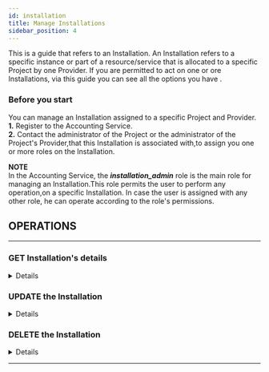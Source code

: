 ```yaml
---
id: installation
title: Manage Installations
sidebar_position: 4
---
```


This is a guide that refers to an Installation. An Installation refers to a specific instance or part of a resource/service that is allocated to a specific Project by one Provider. If you are permitted to act on one or ore Installations, via this guide you can see all the options you have .

### Before you start

You can manage an Installation assigned to a specific Project and Provider.<br/>
**1.** Register to the Accounting Service.<br/>
**2.** Contact the administrator of the Project or the administrator of the Project's Provider,that this Installation is associated with,to assign you one or more roles on the Installation.

**ΝΟΤΕ** <br/>
In the Accounting Service, the **_installation_admin_** role is the main role for managing an Installation.This role permits the user to perform any operation,on a specific Installation.
In case the user is assigned with any other role, he can operate according to the role's permissions.

## OPERATIONS

---

### GET Installation's details

<details>
You can get the details of the Installation.Apply a request to the Accounting Service API.
<b> For more details,how to syntax the request,see <a href="https://argoeu.github.io/argo-accounting/docs/api/installation#get---fetch-an-existing-installation">here</a></b>
</details>

### UPDATE the Installation

<details>
You can update the Installation.Apply a request to the Accounting Service API,providing the new values of the Installation's properties.
<b> For more details,how to syntax the request,see <a href="https://argoeu.github.io/argo-accounting/docs/api/installation#patch---update-an-existing-installation">here.</a></b>
</details>

### DELETE the Installation

<details>
You can delete the Installation.Apply a request to the Accounting Service API.If Metrics are assigned to the Installation,no DELETE action can take place.In this case,you need to delete all the assigned Metrics.
<b> For more details,how to syntax the request,see <a href="https://argoeu.github.io/argo-accounting/docs/api/installation#delete---delete-an-existing-installation">here.</a></b>
</details>

---
